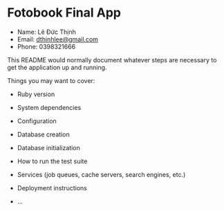 # Fotobook Final App

- Name: Lê Đức Thịnh
- Email: dthinhlee@gmail.com
- Phone: 0398321666

This README would normally document whatever steps are necessary to get the
application up and running.

Things you may want to cover:

* Ruby version

* System dependencies

* Configuration

* Database creation

* Database initialization

* How to run the test suite

* Services (job queues, cache servers, search engines, etc.)

* Deployment instructions

* ...
